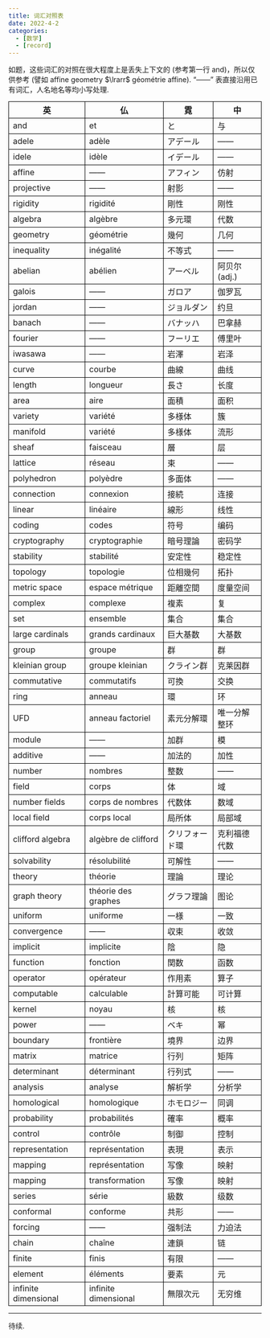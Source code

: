 ```yaml
---
title: 词汇对照表
date: 2022-4-2
categories:
  - [数学]
  - [record]
---
```


<style>
table {
  margin: 0 auto;
  display: inline;
} 
table th {
  border: 1px solid black;
  text-align: center;
}
table td { 
  border: 1px solid black; 
}
</style>

如题，这些词汇的对照在很大程度上是丢失上下文的 (参考第一行 and)，所以仅供参考 (譬如 affine geometry $\lrarr$ géométrie affine). “——” 表直接沿用已有词汇，人名地名等均小写处理.

 英 | 仏 | 霓 | 中 
-- | -- | -- | -- 
and | et | と | 与
adele | adèle | アデール | ——
idele | idèle | イデール | ——
affine | —— | アフィン | 仿射
projective | —— | 射影 | ——
rigidity | rigidité | 剛性 | 刚性
algebra | algèbre | 多元環 | 代数
geometry | géométrie | 幾何 | 几何
inequality | inégalité | 不等式 | ——
abelian | abélien | アーベル | 阿贝尔 (adj.)
galois | —— | ガロア | 伽罗瓦
jordan | —— | ジョルダン | 约旦
banach | —— | バナッハ | 巴拿赫
fourier | —— | フーリエ | 傅里叶
iwasawa | —— |  岩澤 | 岩泽
curve | courbe | 曲線 | 曲线
length | longueur | 長さ | 长度
area | aire | 面積 | 面积
variety | variété | 多様体 | 簇
manifold | variété | 多様体 | 流形
sheaf | faisceau | 層 | 层
lattice| réseau | 束 | ——
polyhedron | polyèdre | 多面体 | ——
connection | connexion | 接続 | 连接
linear | linéaire | 線形 | 线性
coding | codes | 符号 | 编码
cryptography | cryptographie | 暗号理論 | 密码学
stability | stabilité | 安定性 | 稳定性
topology| topologie | 位相幾何 | 拓扑
metric space | espace métrique | 距離空間 | 度量空间
complex | complexe | 複素 | 复
set | ensemble | 集合 | 集合
large cardinals | grands cardinaux | 巨大基数 | 大基数
group | groupe | 群 | 群
kleinian group | groupe kleinian | クライン群 | 克莱因群
commutative | commutatifs | 可換 | 交换
ring | anneau | 環 | 环
UFD | anneau factoriel | 素元分解環 | 唯一分解整环
module | —— | 加群 | 模
additive | —— | 加法的 | 加性
number | nombres | 整数 | ——
field | corps | 体 | 域
number fields | corps de nombres | 代数体 | 数域
local field | corps local | 局所体 | 局部域
clifford algebra | algèbre de clifford | クリフォード環 | 克利福德代数
solvability | résolubilité | 可解性 | ——
theory | théorie | 理論 | 理论
graph theory | théorie des graphes | グラフ理論 | 图论
uniform | uniforme | 一様 | 一致
convergence | —— | 収束 | 收敛
implicit | implicite | 陰 | 隐
function | fonction | 関数 | 函数
operator | opérateur | 作用素 | 算子
computable | calculable | 計算可能 | 可计算
kernel | noyau | 核 | 核
power | —— | ベキ | 幂
boundary | frontière | 境界 | 边界
matrix | matrice | 行列 | 矩阵
determinant | déterminant | 行列式 | ——
analysis | analyse | 解析学 | 分析学
homological | homologique | ホモロジー | 同调
probability | probabilités | 確率 | 概率
control | contrôle | 制御 | 控制
representation | représentation | 表現 | 表示
mapping | représentation | 写像 | 映射
mapping | transformation | 写像 | 映射
series | série | 級数 | 级数
conformal | conforme | 共形 | ——
forcing | —— | 强制法 | 力迫法
chain | chaîne | 連鎖 | 链
finite | finis | 有限 | ——
element | éléments | 要素 | 元
infinite dimensional | infinite dimensional | 無限次元 | 无穷维

---

待续.